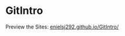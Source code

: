 # GitIntro

Preview the Sites: [enielsj292.github.io/GitIntro/](https://enielsj292.github.io/GitIntro/)

